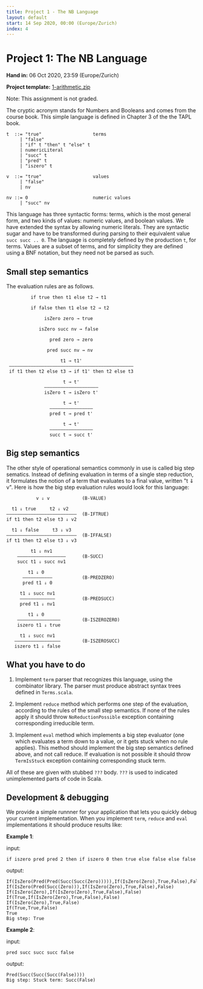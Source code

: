 ```yaml
---
title: Project 1 - The NB Language
layout: default
start: 14 Sep 2020, 00:00 (Europe/Zurich)
index: 4
---
```


# Project 1: The NB Language

**Hand in:** 06 Oct 2020, 23:59 (Europe/Zurich)

**Project template:** [1-arithmetic.zip](projects/1-arithmetic.zip)

Note: This assignment is not graded.

The cryptic acronym stands for Numbers and Booleans and comes from the course book.
This simple language is defined in Chapter 3 of the the TAPL book.

    t  ::= "true"                   terms
         | "false"
         | "if" t "then" t "else" t
         | numericLiteral
         | "succ" t
         | "pred" t
         | "iszero" t

    v  ::= "true"                   values
         | "false"
         | nv

    nv ::= 0                        numeric values
         | "succ" nv

This language has three syntactic forms: terms, which is the most general form, and two
kinds of values: numeric values, and boolean values. We have extended the syntax by
allowing numeric literals. They are syntactic sugar and have to be transformed during
parsing to their equivalent value `succ succ .. 0`. The language is completely defined by
the production `t`, for terms. Values are a subset of terms, and for simplicity they are
defined using a BNF notation, but they need not be parsed as such.

## Small step semantics

The evaluation rules are as follows.

             if true then t1 else t2 → t1

             if false then t1 else t2 → t2

                  isZero zero → true

                isZero succ nv → false

                    pred zero → zero

                   pred succ nv → nv

                        t1 → t1'
     ——————————————————————————————————————————————
     if t1 then t2 else t3 → if t1' then t2 else t3

                         t → t'
                  ————————————————————
                  isZero t → isZero t'

                         t → t'
                    ————————————————
                    pred t → pred t'

                         t → t'
                    ————————————————
                    succ t → succ t'

## Big step semantics

The other style of operational semantics commonly in use is called big step sematics.
Instead of defining evaluation in terms of a single step reduction, it formulates the
notion of a term that evaluates to a final value, written "t ⇓ v". Here is how the big
step evaluation rules would look for this language:


               v ⇓ v            (B-VALUE)

      t1 ⇓ true     t2 ⇓ v2
    ——————————————————————————  (B-IFTRUE)
    if t1 then t2 else t3 ⇓ v2

      t1 ⇓ false     t3 ⇓ v3
    ——————————————————————————  (B-IFFALSE)
    if t1 then t2 else t3 ⇓ v3

             t1 ⇓ nv1
        ——————————————————      (B-SUCC)
        succ t1 ⇓ succ nv1

            t1 ⇓ 0
          ———————————           (B-PREDZERO)
          pred t1 ⇓ 0

         t1 ⇓ succ nv1
         —————————————          (B-PREDSUCC)
         pred t1 ⇓ nv1

            t1 ⇓ 0
        ————————————————        (B-ISZEROZERO)
        iszero t1 ⇓ true

         t1 ⇓ succ nv1
       —————————————————        (B-ISZEROSUCC)
       iszero t1 ⇓ false

## What you have to do

1. Implement `term` parser that recognizes this language, using the combinator library.
   The parser must produce abstract syntax trees defined in `Terms.scala`.

1. Implement `reduce` method which performs one step of the evaluation, according to the rules
   of the small step semantics. If none of the rules apply it should throw `NoReductionPossible`
   exception containing corresponding irreducible term.

1. Implement `eval` method which implements a big step evaluator (one which evaluates a term
   down to a value, or it gets stuck when no rule applies). This method should implement
   the big step semantics defined above, and not call reduce. If evaluation is not possible
   it should throw `TermIsStuck` exception containing corresponding stuck term.

All of these are given with stubbed `???` body. `???` is used to indicated unimplemented
parts of code in Scala.

## Development & debugging

We provide a simple runnner for your application that lets you quickly debug your current
implementation. When you implement `term`, `reduce` and `eval` implementations it should
produce results like:

**Example 1**:

input:

    if iszero pred pred 2 then if iszero 0 then true else false else false

output:

    If(IsZero(Pred(Pred(Succ(Succ(Zero))))),If(IsZero(Zero),True,False),False)
    If(IsZero(Pred(Succ(Zero))),If(IsZero(Zero),True,False),False)
    If(IsZero(Zero),If(IsZero(Zero),True,False),False)
    If(True,If(IsZero(Zero),True,False),False)
    If(IsZero(Zero),True,False)
    If(True,True,False)
    True
    Big step: True

**Example 2**:

input:

    pred succ succ succ false

output:

    Pred(Succ(Succ(Succ(False))))
    Big step: Stuck term: Succ(False)
